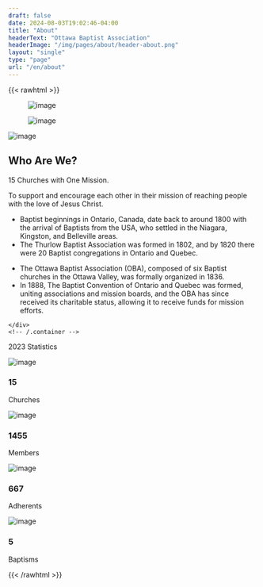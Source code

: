 ```yaml
---
draft: false
date: 2024-08-03T19:02:46-04:00
title: "About"
headerText: "Ottawa Baptist Association"
headerImage: "/img/pages/about/header-about.png"
layout: "single"
type: "page"
url: "/en/about"
---
```


{{< rawhtml >}}
  <section class="wrapper !bg-[#ffffff]  angled upper-end lower-end relative border-0 before:top-[-4rem] before:border-l-transparent before:border-r-[100vw] before:border-t-[4rem] before:border-[#fefefe] before:content-[''] before:block before:absolute before:z-0 before:!border-y-transparent before:border-0 before:border-solid before:right-0 after:bottom-[-4rem] after:border-l-transparent after:border-r-[100vw] after:border-b-[4rem] after:border-[#fefefe] after:content-[''] after:block after:absolute after:z-0 after:!border-y-transparent after:border-0 after:border-solid after:right-0">
    <div class="container py-[4.5rem] xl:!py-24 lg:!py-24 md:!py-24">
      <div class="flex flex-wrap mx-[-15px] xl:mx-[-35px] lg:mx-[-20px] mt-[-50px] !mb-[4.5rem] xl:!mb-[7rem] lg:!mb-[7rem] md:!mb-[7rem] items-center">
        <div class="xl:w-6/12 lg:w-6/12 w-full flex-[0_0_auto] xl:px-[35px] lg:px-[20px] px-[15px] mt-[50px] max-w-full !relative xl:!order-2 lg:!order-2">
          <div class="shape bg-dot primary bg-[radial-gradient(#3f78e0_2px,transparent_2.5px)] rellax !w-[6rem] !h-[10rem] absolute z-[1] opacity-50" data-rellax-speed="1" style="top: 3rem; left: 5.5rem"></div>
          <div class="flex flex-wrap !relative overlap-grid-2">
            <div class="item xl:w-[70%] xl:z-[3] xl:ml-[30%] xl:mt-0 lg:w-[70%] lg:z-[3] lg:ml-[30%] lg:mt-0 md:w-[70%] md:z-[3] md:ml-[30%] md:mt-0">
              <figure class="!rounded-[.4rem] shadow-[0_0_1.25rem_rgba(30,34,40,0.04)] relative"><img class="!rounded-[.4rem] " src="/img/pages/about/about-1.png" alt="image"></figure>
            </div>
            <div class="item xl:w-[55%] xl:mt-[-45%] xl:z-[4] xl:ml-0 lg:w-[55%] lg:mt-[-45%] lg:z-[4] lg:ml-0 md:w-[55%] md:mt-[-45%] md:z-[4] md:ml-0">
              <figure class="!rounded-[.4rem] shadow-[0_0_1.25rem_rgba(30,34,40,0.04)] relative"><img class="!rounded-[.4rem] " src="/img/pages/about/about-2.png" alt="image"></figure>
            </div>
          </div>
        </div>
        <!--/column -->
        <div class="xl:w-6/12 lg:w-6/12 w-full flex-[0_0_auto] xl:px-[35px] lg:px-[20px] px-[15px] mt-[50px] max-w-full">
          <img src="/img/icons/lineal/megaphone.svg" class="svg-inject icon-svg icon-svg-md !w-[2.6rem] !h-[2.6rem] mb-4" alt="image">
          <h2 class="text-[calc(1.305rem_+_0.66vw)] font-bold xl:text-[1.8rem] leading-[1.3] !mb-3">Who Are We?</h2>
          <p class="lead !text-[1.05rem] !leading-[1.6] font-medium">15 Churches with One Mission.</p>
          <p class="!mb-6">To support and encourage each other in their mission of reaching people with the love of Jesus Christ.</p>
          <div class="flex flex-wrap mx-[-15px] mt-[-15px] xl:mx-[-20px]">
            <div class="xl:w-6/12 w-full flex-[0_0_auto] mt-[15px] xl:px-[20px] px-[15px] max-w-full">
              <ul class="pl-0 list-none bullet-bg bullet-soft-primary  !mb-0">
                <li class="relative pl-6"><span><i class="uil uil-check w-4 h-4 text-[0.8rem] leading-none tracking-[normal] !text-center flex justify-center items-center bg-[#dce7f9] text-[#3f78e0] rounded-[100%] top-[0.2rem] before:content-['\e9dd'] before:align-middle before:table-cell absolute left-0"></i></span><span>Baptist beginnings in Ontario, Canada, date back to around 1800 with the arrival of Baptists from the USA, who settled in the Niagara, Kingston, and Belleville areas.</span></li>
                <li class="relative pl-6 mt-3"><span><i class="uil uil-check w-4 h-4 text-[0.8rem] leading-none tracking-[normal] !text-center flex justify-center items-center bg-[#dce7f9] text-[#3f78e0] rounded-[100%] top-[0.2rem] before:content-['\e9dd'] before:align-middle before:table-cell absolute left-0"></i></span><span>The Thurlow Baptist Association was formed in 1802, and by 1820 there were 20 Baptist congregations in Ontario and Quebec.</span></li>
              </ul>
            </div>
            <!--/column -->
            <div class="xl:w-6/12 w-full flex-[0_0_auto] mt-[15px] xl:px-[20px] px-[15px] max-w-full">
              <ul class="pl-0 list-none bullet-bg bullet-soft-primary  !mb-0">
                <li class="relative pl-6"><span><i class="uil uil-check w-4 h-4 text-[0.8rem] leading-none tracking-[normal] !text-center flex justify-center items-center bg-[#dce7f9] text-[#3f78e0] rounded-[100%] top-[0.2rem] before:content-['\e9dd'] before:align-middle before:table-cell absolute left-0"></i></span><span>The Ottawa Baptist Association (OBA), composed of six Baptist churches in the Ottawa Valley, was formally organized in 1836.</span></li>
                <li class="relative pl-6 mt-3"><span><i class="uil uil-check w-4 h-4 text-[0.8rem] leading-none tracking-[normal] !text-center flex justify-center items-center bg-[#dce7f9] text-[#3f78e0] rounded-[100%] top-[0.2rem] before:content-['\e9dd'] before:align-middle before:table-cell absolute left-0"></i></span><span>In 1888, The Baptist Convention of Ontario and Quebec was formed, uniting associations and mission boards, and the OBA has since received its charitable status, allowing it to receive funds for mission efforts.</span></li>
              </ul>
            </div>
            <!--/column -->
          </div>
          <!--/.row -->
        </div>
        <!--/column -->
      </div>
      <!--/.row -->
      
    </div>
    <!-- /.container -->
  </section>
  <!-- /section -->

  <section class="wrapper !bg-[#edf2fc]">
    <div class="container py-[4.5rem] xl:!py-24 lg:!py-24 md:!py-24">
      <p class="lead text-[1.05rem] !leading-[1.6] font-medium !mb-0">2023 Statistics</p>    
      <div class="flex flex-wrap mx-[-15px] mb-10">
        <div class="xl:w-10/12 w-full flex-[0_0_auto] px-[15px] max-w-full !mx-auto">
          <div class="flex flex-wrap mx-[-15px] items-center counter-wrapper mt-[-30px] !text-center">
            <div class="xl:w-3/12 lg:w-3/12 md:w-3/12 w-full flex-[0_0_auto] px-[15px] max-w-full mt-[30px]">
              <img src="/img/icons/lineal/check.svg" class="svg-inject icon-svg icon-svg-lg text-[#3f78e0] !mb-3 !w-12 !h-12 m-[0_auto]" alt="image">
              <h3 class="counter xl:text-[2rem] text-[calc(1.325rem_+_0.9vw)] tracking-[normal] !leading-none mb-2">15</h3>
              <p class=" text-[0.8rem] font-medium mb-0">Churches</p>
            </div>
            <!--/column -->
            <div class="xl:w-3/12 lg:w-3/12 md:w-3/12 w-full flex-[0_0_auto] px-[15px] max-w-full mt-[30px]">
              <img src="/img/icons/lineal/user.svg" class="svg-inject icon-svg icon-svg-lg text-[#3f78e0] !mb-3 !w-12 !h-12 m-[0_auto]" alt="image">
              <h3 class="counter xl:text-[2rem] text-[calc(1.325rem_+_0.9vw)] tracking-[normal] !leading-none mb-2">1455</h3>
              <p class=" text-[0.8rem] font-medium mb-0">Members</p>
            </div>
            <!--/column -->
            <div class="xl:w-3/12 lg:w-3/12 md:w-3/12 w-full flex-[0_0_auto] px-[15px] max-w-full mt-[30px]">
              <img src="/img/icons/lineal/briefcase-2.svg" class="svg-inject icon-svg icon-svg-lg text-[#3f78e0] !mb-3 !w-12 !h-12 m-[0_auto]" alt="image">
              <h3 class="counter xl:text-[2rem] text-[calc(1.325rem_+_0.9vw)] tracking-[normal] !leading-none mb-2">667</h3>
              <p class=" text-[0.8rem] font-medium mb-0">Adherents</p>
            </div>
            <!--/column -->
            <div class="xl:w-3/12 lg:w-3/12 md:w-3/12 w-full flex-[0_0_auto] px-[15px] max-w-full mt-[30px]">
              <img src="/img/icons/lineal/award-2.svg" class="svg-inject icon-svg icon-svg-lg text-[#3f78e0] !mb-3 !w-12 !h-12 m-[0_auto]" alt="image">
              <h3 class="counter xl:text-[2rem] text-[calc(1.325rem_+_0.9vw)] tracking-[normal] !leading-none mb-2">5</h3>
              <p class=" text-[0.8rem] font-medium mb-0">Baptisms</p>
            </div>
            <!--/column -->
          </div>
          <!--/.row -->
        </div>
        <!-- /column -->
      </div>
      <!-- /.row -->
    </div>
    <!-- /.container -->
  </section>
  <!-- /section -->
{{< /rawhtml >}}
